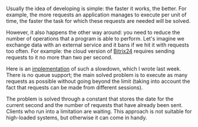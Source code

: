 ﻿Usually the idea of developing is simple: the faster it works, the better. For example, the more requests an application manages to execute per unit of time, the faster the task for which these requests are needed will be solved.

However, it also happens the other way around: you need to reduce the number of operations that a program is able to perform. Let's imagine we exchange data with an external service and it bans if we hit it with requests too often. For example: the cloud version of [Bitrix24](https://bitrix24.net) requires sending requests to it no more than two per second.

Here is an [implementation](https://github.com/vkostyanetsky/OutgoingRequestsLimiter) of such a slowdown, which I wrote last week. There is no queue support; the main solved problem is to execute as many requests as possible without going beyond the limit (taking into account the fact that requests can be made from different sessions).

The problem is solved through a constant that stores the date for the current second and the number of requests that have already been sent. Clients who run into a limitation are waiting. This approach is not suitable for high-loaded systems, but otherwise it can come in handy.